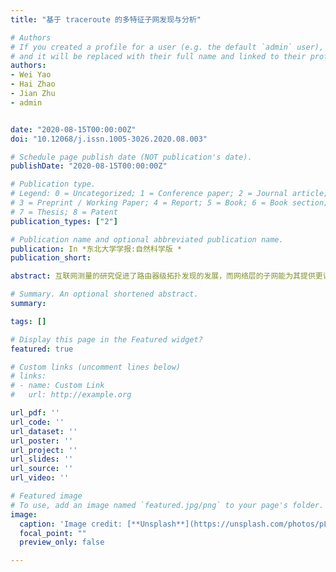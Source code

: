 ```yaml
---
title: "基于 traceroute 的多特征子网发现与分析"

# Authors
# If you created a profile for a user (e.g. the default `admin` user), write the username (folder name) here 
# and it will be replaced with their full name and linked to their profile.
authors:
- Wei Yao
- Hai Zhao
- Jian Zhu
- admin


date: "2020-08-15T00:00:00Z"
doi: "10.12068/j.issn.1005-3026.2020.08.003"

# Schedule page publish date (NOT publication's date).
publishDate: "2020-08-15T00:00:00Z"

# Publication type.
# Legend: 0 = Uncategorized; 1 = Conference paper; 2 = Journal article;
# 3 = Preprint / Working Paper; 4 = Report; 5 = Book; 6 = Book section;
# 7 = Thesis; 8 = Patent
publication_types: ["2"]

# Publication name and optional abbreviated publication name.
publication: In *东北大学学报:自然科学版 *
publication_short:

abstract: 互联网测量的研究促进了路由器级拓扑发现的发展，而网络层的子网能为其提供更详细的中间互补视图.针对子网边界条件以及完整性考虑不足引起的准确率较低问题，提出了一种多特征结合子网发现算法.研究了同一子网IP的traceroute路径特征，将多个特征结合设计更精准的子网边界判定条件.通过筛选子网的完整性，缩小候选子网的搜索空间，启发式求解子网发现问题.实验结果表明，本文算法与现有其他算法相比，能更准确地发现子网，有效地减少子网误报情况，同时效率有所提高.最后，对六个地理上分散的ISP进行子网推断，并分析了这些ISP之间常见的各种子网特征.

# Summary. An optional shortened abstract.
summary: 

tags: []

# Display this page in the Featured widget?
featured: true

# Custom links (uncomment lines below)
# links:
# - name: Custom Link
#   url: http://example.org

url_pdf: ''
url_code: ''
url_dataset: ''
url_poster: ''
url_project: ''
url_slides: ''
url_source: ''
url_video: ''

# Featured image
# To use, add an image named `featured.jpg/png` to your page's folder. 
image:
  caption: 'Image credit: [**Unsplash**](https://unsplash.com/photos/pLCdAaMFLTE)'
  focal_point: ""
  preview_only: false

---
```





